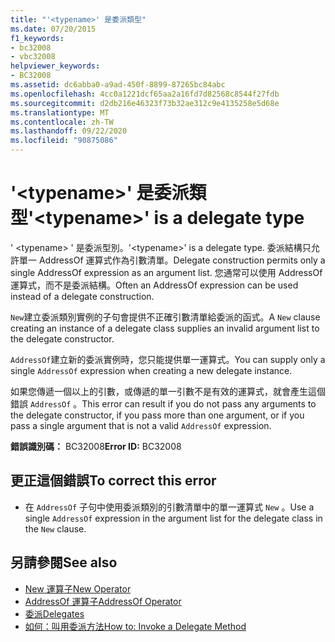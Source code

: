 ```yaml
---
title: "'<typename>' 是委派類型"
ms.date: 07/20/2015
f1_keywords:
- bc32008
- vbc32008
helpviewer_keywords:
- BC32008
ms.assetid: dc6abba0-a9ad-450f-8899-87265bc84abc
ms.openlocfilehash: 4cc0a1221dcf65aa2a16fd7d82568c8544f27fdb
ms.sourcegitcommit: d2db216e46323f73b32ae312c9e4135258e5d68e
ms.translationtype: MT
ms.contentlocale: zh-TW
ms.lasthandoff: 09/22/2020
ms.locfileid: "90875086"
---
```

# <a name="typename-is-a-delegate-type"></a><span data-ttu-id="1102e-102">'\<typename>' 是委派類型</span><span class="sxs-lookup"><span data-stu-id="1102e-102">'\<typename>' is a delegate type</span></span>

<span data-ttu-id="1102e-103">' \<typename> ' 是委派型別。</span><span class="sxs-lookup"><span data-stu-id="1102e-103">'\<typename>' is a delegate type.</span></span> <span data-ttu-id="1102e-104">委派結構只允許單一 AddressOf 運算式作為引數清單。</span><span class="sxs-lookup"><span data-stu-id="1102e-104">Delegate construction permits only a single AddressOf expression as an argument list.</span></span> <span data-ttu-id="1102e-105">您通常可以使用 AddressOf 運算式，而不是委派結構。</span><span class="sxs-lookup"><span data-stu-id="1102e-105">Often an AddressOf expression can be used instead of a delegate construction.</span></span>  
  
 <span data-ttu-id="1102e-106">`New`建立委派類別實例的子句會提供不正確引數清單給委派的函式。</span><span class="sxs-lookup"><span data-stu-id="1102e-106">A `New` clause creating an instance of a delegate class supplies an invalid argument list to the delegate constructor.</span></span>  
  
 <span data-ttu-id="1102e-107">`AddressOf`建立新的委派實例時，您只能提供單一運算式。</span><span class="sxs-lookup"><span data-stu-id="1102e-107">You can supply only a single `AddressOf` expression when creating a new delegate instance.</span></span>  
  
 <span data-ttu-id="1102e-108">如果您傳遞一個以上的引數，或傳遞的單一引數不是有效的運算式，就會產生這個錯誤 `AddressOf` 。</span><span class="sxs-lookup"><span data-stu-id="1102e-108">This error can result if you do not pass any arguments to the delegate constructor, if you pass more than one argument, or if you pass a single argument that is not a valid `AddressOf` expression.</span></span>  
  
 <span data-ttu-id="1102e-109">**錯誤識別碼：** BC32008</span><span class="sxs-lookup"><span data-stu-id="1102e-109">**Error ID:** BC32008</span></span>  
  
## <a name="to-correct-this-error"></a><span data-ttu-id="1102e-110">更正這個錯誤</span><span class="sxs-lookup"><span data-stu-id="1102e-110">To correct this error</span></span>  
  
- <span data-ttu-id="1102e-111">在 `AddressOf` 子句中使用委派類別的引數清單中的單一運算式 `New` 。</span><span class="sxs-lookup"><span data-stu-id="1102e-111">Use a single `AddressOf` expression in the argument list for the delegate class in the `New` clause.</span></span>  
  
## <a name="see-also"></a><span data-ttu-id="1102e-112">另請參閱</span><span class="sxs-lookup"><span data-stu-id="1102e-112">See also</span></span>

- [<span data-ttu-id="1102e-113">New 運算子</span><span class="sxs-lookup"><span data-stu-id="1102e-113">New Operator</span></span>](../operators/new-operator.md)
- [<span data-ttu-id="1102e-114">AddressOf 運算子</span><span class="sxs-lookup"><span data-stu-id="1102e-114">AddressOf Operator</span></span>](../operators/addressof-operator.md)
- [<span data-ttu-id="1102e-115">委派</span><span class="sxs-lookup"><span data-stu-id="1102e-115">Delegates</span></span>](../../programming-guide/language-features/delegates/index.md)
- [<span data-ttu-id="1102e-116">如何：叫用委派方法</span><span class="sxs-lookup"><span data-stu-id="1102e-116">How to: Invoke a Delegate Method</span></span>](../../programming-guide/language-features/delegates/how-to-invoke-a-delegate-method.md)
